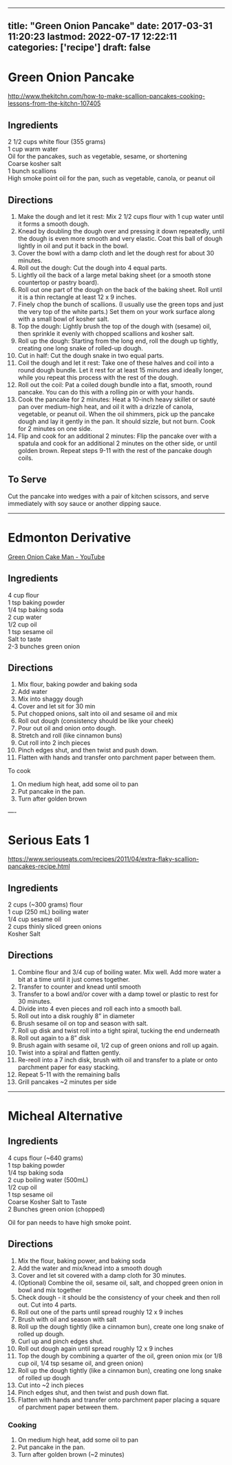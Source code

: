 
---
title: "Green Onion Pancake"
date: 2017-03-31 11:20:23
lastmod: 2022-07-17 12:22:11
categories: ['recipe']
draft: false
---


# Green Onion Pancake
http://www.thekitchn.com/how-to-make-scallion-pancakes-cooking-lessons-from-the-kitchn-107405

## Ingredients
2 1/2 cups white flour (355 grams)  
1 cup warm water  
Oil for the pancakes, such as vegetable, sesame, or shortening  
Coarse kosher salt  
1 bunch scallions  
High smoke point oil for the pan, such as vegetable, canola, or peanut oil

## Directions
1. Make the dough and let it rest: Mix 2 1/2 cups flour with 1 cup water until it forms a smooth dough. 
2. Knead by doubling the dough over and pressing it down repeatedly, until the dough is even more smooth and very elastic. Coat this ball of dough lightly in oil and put it back in the bowl. 
3. Cover the bowl with a damp cloth and let the dough rest for about 30 minutes.
4. Roll out the dough: Cut the dough into 4 equal parts.
5. Lightly oil the back of a large metal baking sheet (or a smooth stone countertop or pastry board).
6. Roll out one part of the dough on the back of the baking sheet. Roll until it is a thin rectangle at least 12 x 9 inches.
7. Finely chop the bunch of scallions. (I usually use the green tops and just the very top of the white parts.) Set them on your work surface along with a small bowl of kosher salt.
8. Top the dough: Lightly brush the top of the dough with (sesame) oil, then sprinkle it evenly with chopped scallions and kosher salt.
9. Roll up the dough: Starting from the long end, roll the dough up tightly, creating one long snake of rolled-up dough.
10. Cut in half: Cut the dough snake in two equal parts.
11. Coil the dough and let it rest: Take one of these halves and coil into a round dough bundle. Let it rest for at least 15 minutes and ideally longer, while you repeat this process with the rest of the dough.
12. Roll out the coil: Pat a coiled dough bundle into a flat, smooth, round pancake. You can do this with a rolling pin or with your hands.
13. Cook the pancake for 2 minutes: Heat a 10-inch heavy skillet or sauté pan over medium-high heat, and oil it with a drizzle of canola, vegetable, or peanut oil. When the oil shimmers, pick up the pancake dough and lay it gently in the pan. It should sizzle, but not burn. Cook for 2 minutes on one side.
14. Flip and cook for an additional 2 minutes: Flip the pancake over with a spatula and cook for an additional 2 minutes on the other side, or until golden brown. Repeat steps 9-11 with the rest of the pancake dough coils.

## To Serve

Cut the pancake into wedges with a pair of kitchen scissors, and serve immediately with soy sauce or another dipping sauce.

- - -

# Edmonton Derivative
[Green Onion Cake Man - YouTube](https://www.youtube.com/watch?v=D3FTJESc1GY)

## Ingredients
4 cup flour  
1 tsp baking powder  
1/4 tsp baking soda  
2 cup water  
1/2 cup oil  
1 tsp sesame oil  
Salt to taste  
2-3 bunches green onion

## Directions
1. Mix flour, baking powder and baking soda
2. Add water
3. Mix into shaggy dough
4. Cover and let sit for 30 min
5. Put chopped onions, salt into oil and sesame oil and mix
6. Roll out dough (consistency should be like your cheek)
7. Pour out oil and onion onto dough.
8. Stretch and roll (like cinnamon buns)
9. Cut roll into 2 inch pieces
10. Pinch edges shut, and then twist and push down.
11. Flatten with hands and transfer onto parchment paper between them.

To cook
1. On medium high heat, add some oil to pan
2. Put pancake in the pan.
3. Turn after golden brown

—-

# Serious Eats 1
https://www.seriouseats.com/recipes/2011/04/extra-flaky-scallion-pancakes-recipe.html

## Ingredients
2 cups (~300 grams) flour  
1 cup (250 mL) boiling water  
1/4 cup sesame oil  
2 cups thinly sliced green onions  
Kosher Salt

## Directions
1. Combine flour and 3/4 cup of boiling water. Mix well. Add more water a bit at a time until it just comes together.
2. Transfer to counter and knead until smooth
3. Transfer to a bowl and/or cover with a damp towel or plastic to rest for 30 minutes.
4. Divide into 4 even pieces and roll each into a smooth ball.
5. Roll out into a disk roughly 8” in diameter
6. Brush sesame oil on top and season with salt.
7. Roll up disk and twist roll into a tight spiral, tucking the end underneath
8. Roll out again to a 8” disk
9. Brush again with sesame oil, 1/2 cup of green onions and roll up again.
10. Twist into a spiral and flatten gently.
11. Re-reoll into a 7 inch disk, brush with oil and transfer to a plate or onto parchment paper for easy stacking.
12. Repeat 5-11 with the remaining balls
13. Grill pancakes ~2 minutes per side

- - -

# Micheal Alternative
## Ingredients
4 cups flour (~640 grams)  
1 tsp baking powder  
1/4 tsp baking soda  
2 cup boiling water (500mL)  
1/2 cup oil  
1 tsp sesame oil  
Coarse Kosher Salt to Taste  
2 Bunches green onion (chopped)

Oil for pan needs to have high smoke point.

## Directions
1. Mix the flour, baking power, and baking soda
2. Add the water and mix/knead into a smooth dough
3. Cover and let sit covered with a damp cloth for 30 minutes.
4. (Optional) Combine the oil, sesame oil, salt, and chopped green onion in bowl and mix together
5. Check dough - it should be the consistency of your cheek and then roll out. Cut into 4 parts.
6. Roll out one of the parts until spread roughly 12 x 9 inches
7. Brush with oil and season with salt
8. Roll up the dough tightly (like a cinnamon bun), create one long snake of rolled up dough.
9. Curl up and pinch edges shut.
10. Roll out dough again until spread roughly 12 x 9 inches
11. Top the dough by combining a quarter of the oil, green onion mix (or 1/8 cup oil, 1/4 tsp sesame oil, and green onion)
12. Roll up the dough tightly (like a cinnamon bun), creating one long snake of rolled up dough
13. Cut into ~2 inch pieces
14. Pinch edges shut, and then twist and push down flat.
15. Flatten with hands and transfer onto parchment paper placing a square of parchment paper between them.

### Cooking
1. On medium high heat, add some oil to pan
2. Put pancake in the pan.
3. Turn after golden brown (~2 minutes)

<!-- #recipe #public -->

<!-- {BearID:EEFFF40C-65A6-454B-BA9C-5A4A652AF161-832-000131218C3908A1} -->
